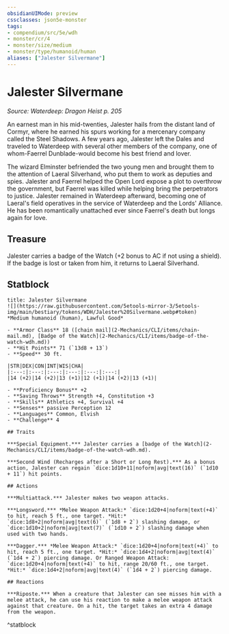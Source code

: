 ```yaml
---
obsidianUIMode: preview
cssclasses: json5e-monster
tags:
- compendium/src/5e/wdh
- monster/cr/4
- monster/size/medium
- monster/type/humanoid/human
aliases: ["Jalester Silvermane"]
---
```

# Jalester Silvermane
*Source: Waterdeep: Dragon Heist p. 205*  

An earnest man in his mid-twenties, Jalester hails from the distant land of Cormyr, where he earned his spurs working for a mercenary company called the Steel Shadows. A few years ago, Jalester left the Dales and traveled to Waterdeep with several other members of the company, one of whom-Faerrel Dunblade-would become his best friend and lover.

The wizard Elminster befriended the two young men and brought them to the attention of Laeral Silverhand, who put them to work as deputies and spies. Jalester and Faerrel helped the Open Lord expose a plot to overthrow the government, but Faerrel was killed while helping bring the perpetrators to justice. Jalester remained in Waterdeep afterward, becoming one of Laeral's field operatives in the service of Waterdeep and the Lords' Alliance. He has been romantically unattached ever since Faerrel's death but longs again for love.

## Treasure

Jalester carries a badge of the Watch (+2 bonus to AC if not using a shield). If the badge is lost or taken from him, it returns to Laeral Silverhand.

## Statblock

```ad-statblock
title: Jalester Silvermane
![](https://raw.githubusercontent.com/5etools-mirror-3/5etools-img/main/bestiary/tokens/WDH/Jalester%20Silvermane.webp#token)
*Medium humanoid (human), Lawful Good*

- **Armor Class** 18 ([chain mail](2-Mechanics/CLI/items/chain-mail.md), [Badge of the Watch](2-Mechanics/CLI/items/badge-of-the-watch-wdh.md))
- **Hit Points** 71 (`13d8 + 13`)
- **Speed** 30 ft.

|STR|DEX|CON|INT|WIS|CHA|
|:---:|:---:|:---:|:---:|:---:|:---:|
|14 (+2)|14 (+2)|13 (+1)|12 (+1)|14 (+2)|13 (+1)|

- **Proficiency Bonus** +2
- **Saving Throws** Strength +4, Constitution +3
- **Skills** Athletics +4, Survival +4
- **Senses** passive Perception 12
- **Languages** Common, Elvish
- **Challenge** 4

## Traits

***Special Equipment.*** Jalester carries a [badge of the Watch](2-Mechanics/CLI/items/badge-of-the-watch-wdh.md).

***Second Wind (Recharges after a Short or Long Rest).*** As a bonus action, Jalester can regain `dice:1d10+11|noform|avg|text(16)` (`1d10 + 11`) hit points.

## Actions

***Multiattack.*** Jalester makes two weapon attacks.

***Longsword.*** *Melee Weapon Attack:* `dice:1d20+4|noform|text(+4)` to hit, reach 5 ft., one target. *Hit:* `dice:1d8+2|noform|avg|text(6)` (`1d8 + 2`) slashing damage, or `dice:1d10+2|noform|avg|text(7)` (`1d10 + 2`) slashing damage when used with two hands.

***Dagger.*** *Melee Weapon Attack:* `dice:1d20+4|noform|text(+4)` to hit, reach 5 ft., one target. *Hit:* `dice:1d4+2|noform|avg|text(4)` (`1d4 + 2`) piercing damage. Or Ranged Weapon Attack: `dice:1d20+4|noform|text(+4)` to hit, range 20/60 ft., one target. *Hit:* `dice:1d4+2|noform|avg|text(4)` (`1d4 + 2`) piercing damage.

## Reactions

***Riposte.*** When a creature that Jalester can see misses him with a melee attack, he can use his reaction to make a melee weapon attack against that creature. On a hit, the target takes an extra 4 damage from the weapon.
```
^statblock